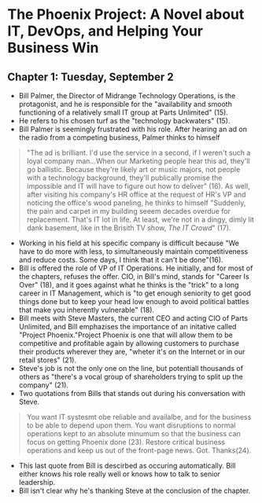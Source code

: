 # The Phoenix Project: A Novel about IT, DevOps, and Helping Your Business Win

## Chapter 1: Tuesday, September 2 

- Bill Palmer, the Director of Midrange Technology Operations, is the protagonist, and he is responsible for the "availability and smooth functioning of a relatively small IT group at Parts Unlimited" (15).
- He refers to his chosen turf as the "technology backwaters" (15).
- Bill Palmer is seemingly frustrated with his role. After hearing an ad on the radio from a competing business, Palmer thinks to himself 
> "The ad is brilliant. I'd use the service in a second, if I weren't such a loyal company man...When our Marketing people hear this ad, they'll go ballistic. Because they're likely art or music majors, not people with a technology background, they'll publically promise the impossible and IT will have to figure out how to deliver" (16). 
	As well, after visiting his company's HR office at the request of HR's VP and noticing the office's wood paneling, he thinks to himself "Suddenly, the pain and carpet in my building seeem decades overdue for replacement. That's IT lot in life. At least, we're not in a dingy, dimly lit dank basement, like in the Brisith TV show, *The IT Crowd*" (17).
- Working in his field at his specific company is difficult because "We have to do more with less, to simultaneously maintain competitiveness and reduce costs. Some days, I think that it can't be done"(16).
- Bill is offered the role of VP of IT Operations. He initially, and for most of the chapters, refuses the offer. CIO, in Bill's mind, stands for "Career Is Over" (18), and it goes against what he thinks is the "trick" to a long career in IT Management, which is "to get enough seniority to get good things done but to keep your head low enough to avoid political battles that make you inherently vulnerable" (18). 
- Bill meets with Steve Masters, the current CEO and acting CIO of Parts Unlimited, and Bill emphazises the importance of an initative called "Project Phoenix."Project Phoenix is one that will allow them to be competitive and profitable again by allowing customers to purchase their products wherever they are, "wheter it's on the Internet or in our retail stores" (21). 
- Steve's job is not the only one on the line, but potentiall thousands of others as "there's a vocal group of shareholders trying to split up the company" (21). 
- Two quotations from Bills that stands out during his conversation with Steve. 
> You want IT systesmt obe reliable and availalbe, and for the business to be able to depend upon them. You want disruptions to normal operations kept to an absolute minumum so that the business can focus on getting Phoenix done (23).
> Restore critical business operations and keep us out of the front-page news. Got. Thanks(24). 
- This last quote from Bill is descirbed as occuring automatically. Bill either knows his role really well or knows how to talk to senior leadership. 
- Bill isn't clear why he's thanking Steve at the conclusion of the chapter.

